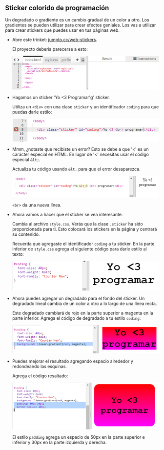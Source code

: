 ## Sticker colorido de programación

Un degradado o gradiente es un cambio gradual de un color a otro. Los gradientes se pueden utilizar para crear efectos geniales. Los vas a utilizar para crear stickers que puedes usar en tus páginas web.

+ Abre este trinket: <a href="http://jumpto.cc/web-stickers" target="_blank">jumpto.cc/web-stickers</a>.
    
    El proyecto debería parecerse a esto:
    
    ![captura de pantalla](images/stickers-starter.png)

+ Hagamos un sticker 'Yo <3 Programar'g' sticker.
    
    Utiliza un `<div>` con una clase `sticker` y un identificador `coding` para que puedas darle estilo:
    
    ![captura de pantalla](images/stickers-coding-error.png)

+ Mmm, ¿notaste que recibiste un error? Esto se debe a que '<' es un carácter especial en HTML. En lugar de '<' necesitas usar el código especial `&lt;`.
    
    Actualiza tu código usando `&lt;` para que el error desaparezca.
    
    ![captura de pantalla](images/stickers-coding-fixed.png)
    
    `<br>` da una nueva línea.

+ Ahora vamos a hacer que el sticker se vea interesante.
    
    Cambia al archivo `style.css`. Verás que la clase `.sticker` ha sido proporcionada para ti. Esto colocará los stickers en la página y centrará su contenido.
    
    Recuerda que agregaste el identificador `coding` a tu sticker. En la parte inferior de `style.css` agrega el siguiente código para darle estilo al texto:
    
    ![captura de pantalla](images/stickers-coding-font.png)

+ Ahora puedes agregar un degradado para el fondo del sticker. Un degradado lineal cambia de un color a otro a lo largo de una línea recta.
    
    Este degradado cambiará de rojo en la parte superior a magenta en la parte inferior. Agrega el código de degradado a tu estilo `coding`:
    
    ![captura de pantalla](images/stickers-coding-gradient.png)

+ Puedes mejorar el resultado agregando espacio alrededor y redondeando las esquinas.
    
    Agrega el código resaltado:
    
    ![captura de pantalla](images/stickers-coding-padding.png)
    
    El estilo `padding` agrega un espacio de 50px en la parte superior e inferior y 30px en la parte izquierda y derecha.